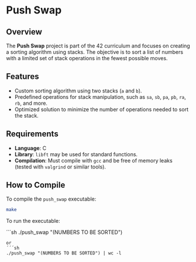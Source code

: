 # Push Swap

## Overview

The **Push Swap** project is part of the 42 curriculum and focuses on creating a sorting algorithm using stacks. The objective is to sort a list of numbers with a limited set of stack operations in the fewest possible moves.

## Features

- Custom sorting algorithm using two stacks (`a` and `b`).
- Predefined operations for stack manipulation, such as `sa`, `sb`, `pa`, `pb`, `ra`, `rb`, and more.
- Optimized solution to minimize the number of operations needed to sort the stack.

## Requirements

- **Language**: C
- **Library**: `libft` may be used for standard functions.
- **Compilation**: Must compile with `gcc` and be free of memory leaks (tested with `valgrind` or similar tools).

## How to Compile

To compile the `push_swap` executable:

```sh
make
```

To run the executable:

´´´sh
./push_swap "(NUMBERS TO BE SORTED")
```
or
´´´sh
./push_swap "(NUMBERS TO BE SORTED") | wc -l 
```
